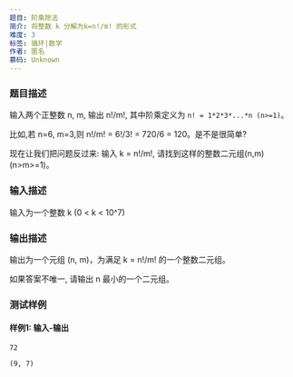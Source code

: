 ```yaml
---
题目: 阶乘除法
简介: 将整数 k 分解为k=n!/m! 的形式
难度: 3
标签: 循环|数学
作者: 匿名
慕码: Unknown
---
```


### 题目描述

输入两个正整数 n, m, 输出 n!/m!, 其中阶乘定义为 `n! = 1*2*3*...*n (n>=1)`。

比如,若 n=6, m=3,则 n!/m! = 6!/3! = 720/6 = 120。是不是很简单?

现在让我们把问题反过来: 输入 k = n!/m!, 请找到这样的整数二元组(n,m) (n>m>=1)。

### 输入描述

输入为一个整数 k (0 < k < 10^7)

### 输出描述

输出为一个元组 (n, m)，为满足 k = n!/m! 的一个整数二元组。 

如果答案不唯一, 请输出 n 最小的一个二元组。

### 测试样例

#### 样例1: 输入-输出

```
72
```

```
(9, 7)
```

